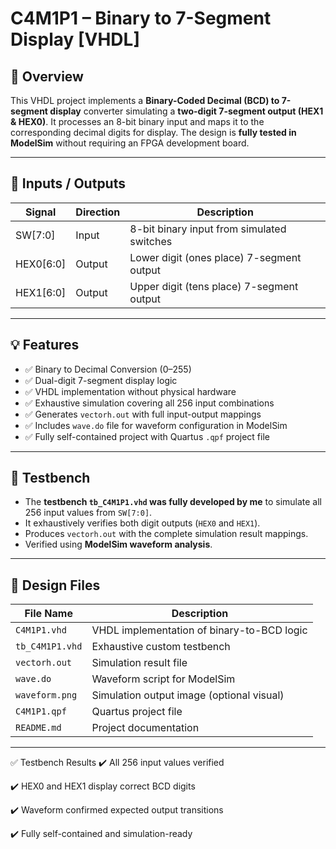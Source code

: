 # C4M1P1 – Binary to 7-Segment Display [VHDL]

## 🧠 Overview

This VHDL project implements a **Binary-Coded Decimal (BCD) to 7-segment display** converter simulating a **two-digit 7-segment output (HEX1 & HEX0)**. It processes an 8-bit binary input and maps it to the corresponding decimal digits for display. The design is **fully tested in ModelSim** without requiring an FPGA development board.

---

## 🔌 Inputs / Outputs

| Signal     | Direction | Description                                  |
|------------|-----------|----------------------------------------------|
| SW[7:0]    | Input     | 8-bit binary input from simulated switches   |
| HEX0[6:0]  | Output    | Lower digit (ones place) 7-segment output    |
| HEX1[6:0]  | Output    | Upper digit (tens place) 7-segment output    |

---

## 💡 Features

- ✅ Binary to Decimal Conversion (0–255)
- ✅ Dual-digit 7-segment display logic
- ✅ VHDL implementation without physical hardware
- ✅ Exhaustive simulation covering all 256 input combinations
- ✅ Generates `vectorh.out` with full input-output mappings
- ✅ Includes `wave.do` file for waveform configuration in ModelSim
- ✅ Fully self-contained project with Quartus `.qpf` project file

---

## 🧪 Testbench

- The **testbench `tb_C4M1P1.vhd` was fully developed by me** to simulate all 256 input values from `SW[7:0]`.
- It exhaustively verifies both digit outputs (`HEX0` and `HEX1`).
- Produces `vectorh.out` with the complete simulation result mappings.
- Verified using **ModelSim waveform analysis**.

---

## 📁 Design Files

| File Name              | Description                                 |
|------------------------|---------------------------------------------|
| `C4M1P1.vhd`           | VHDL implementation of binary-to-BCD logic  |
| `tb_C4M1P1.vhd`        | Exhaustive custom testbench                 |
| `vectorh.out`          | Simulation result file                      |
| `wave.do`              | Waveform script for ModelSim                |
| `waveform.png` | Simulation output image (optional visual) |
| `C4M1P1.qpf`           | Quartus project file                        |
| `README.md`            | Project documentation                       |

---

✅ Testbench Results
✔️ All 256 input values verified

✔️ HEX0 and HEX1 display correct BCD digits

✔️ Waveform confirmed expected output transitions

✔️ Fully self-contained and simulation-ready


